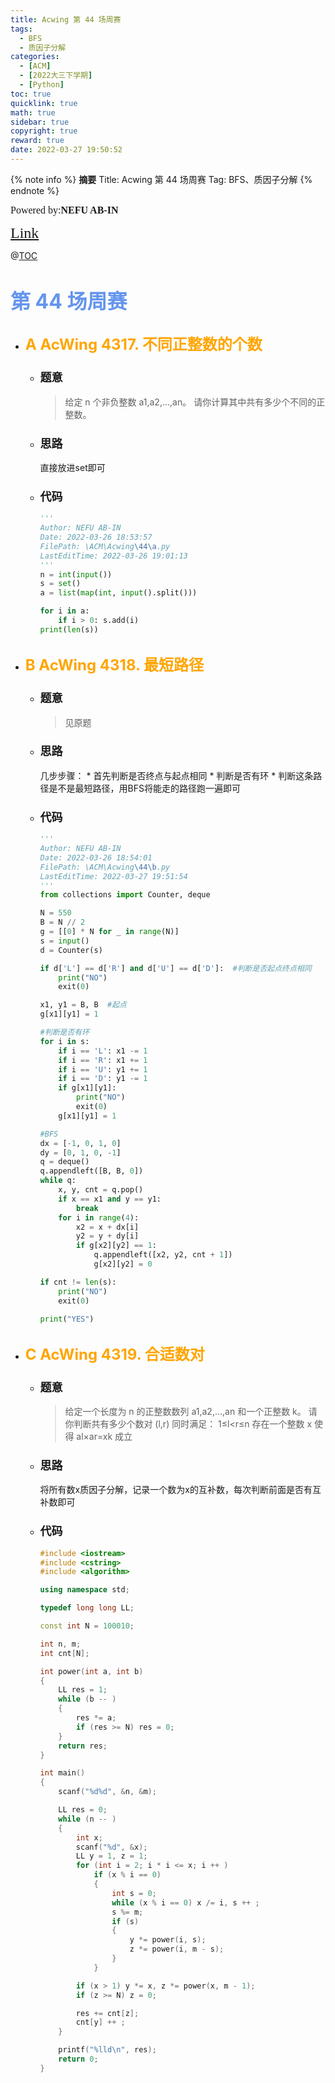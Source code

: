 ```yaml
---
title: Acwing 第 44 场周赛
tags:
  - BFS
  - 质因子分解
categories:
  - [ACM]
  - [2022大三下学期]
  - [Python]
toc: true
quicklink: true
math: true
sidebar: true
copyright: true
reward: true
date: 2022-03-27 19:50:52
---
```


{% note info %}
**摘要**
Title: Acwing 第 44 场周赛
Tag: BFS、质因子分解
{% endnote %}
<!-- more -->

<font size=3 face=楷体>Powered by:**NEFU AB-IN**</font>

<font color=#FFA500 size=5 face=楷体>[Link](https://www.acwing.com/activity/content/introduction/1266/)</font>

@[TOC](文章目录)

# <font color=#6495ED size=6 >第 44 场周赛</font>

* ## <font color=#FFA500 size=5>A	AcWing 4317. 不同正整数的个数</font>

  * ### <font size=4 face=粗体>题意</font>
  
    >给定 n 个非负整数 a1,a2,…,an。
    >请你计算其中共有多少个不同的正整数。


  * ### <font size=4 face=粗体>思路</font>

    直接放进set即可

  * ### <font size=4 face=粗体>代码</font>
  
    ```python
    '''
    Author: NEFU AB-IN
    Date: 2022-03-26 18:53:57
    FilePath: \ACM\Acwing\44\a.py
    LastEditTime: 2022-03-26 19:01:13
    '''
    n = int(input())
    s = set()
    a = list(map(int, input().split()))

    for i in a:
        if i > 0: s.add(i)
    print(len(s))
    ```

* ## <font color=#FFA500 size=5>B	AcWing 4318. 最短路径</font>

  * ### <font size=4 face=粗体>题意</font>

    >见原题

  * ### <font size=4 face=粗体>思路</font>

    几步步骤：
        * 首先判断是否终点与起点相同
        * 判断是否有环
        * 判断这条路径是不是最短路径，用BFS将能走的路径跑一遍即可

  * ### <font size=4 face=粗体>代码</font>

    ```python
    '''
    Author: NEFU AB-IN
    Date: 2022-03-26 18:54:01
    FilePath: \ACM\Acwing\44\b.py
    LastEditTime: 2022-03-27 19:51:54
    '''
    from collections import Counter, deque

    N = 550
    B = N // 2
    g = [[0] * N for _ in range(N)]
    s = input()
    d = Counter(s)

    if d['L'] == d['R'] and d['U'] == d['D']:  #判断是否起点终点相同
        print("NO")
        exit(0)

    x1, y1 = B, B  #起点
    g[x1][y1] = 1

    #判断是否有环
    for i in s:
        if i == 'L': x1 -= 1
        if i == 'R': x1 += 1
        if i == 'U': y1 += 1
        if i == 'D': y1 -= 1
        if g[x1][y1]:
            print("NO")
            exit(0)
        g[x1][y1] = 1

    #BFS
    dx = [-1, 0, 1, 0]
    dy = [0, 1, 0, -1]
    q = deque()
    q.appendleft([B, B, 0])
    while q:
        x, y, cnt = q.pop()
        if x == x1 and y == y1:
            break
        for i in range(4):
            x2 = x + dx[i]
            y2 = y + dy[i]
            if g[x2][y2] == 1:
                q.appendleft([x2, y2, cnt + 1])
                g[x2][y2] = 0

    if cnt != len(s):
        print("NO")
        exit(0)

    print("YES")

    ```

* ## <font color=#FFA500 size=5>C	AcWing 4319. 合适数对</font>

  * ### <font size=4 face=粗体>题意</font>

    >给定一个长度为 n 的正整数数列 a1,a2,…,an 和一个正整数 k。
    >请你判断共有多少个数对 (l,r) 同时满足：
    >1≤l<r≤n
    >存在一个整数 x 使得 al×ar=xk 成立

  * ### <font size=4 face=粗体>思路</font>

    将所有数x质因子分解，记录一个数为x的互补数，每次判断前面是否有互补数即可

  * ### <font size=4 face=粗体>代码</font>

    ```cpp
    #include <iostream>
    #include <cstring>
    #include <algorithm>

    using namespace std;

    typedef long long LL;

    const int N = 100010;

    int n, m;
    int cnt[N];

    int power(int a, int b)
    {
        LL res = 1;
        while (b -- )
        {
            res *= a;
            if (res >= N) res = 0;
        }
        return res;
    }

    int main()
    {
        scanf("%d%d", &n, &m);

        LL res = 0;
        while (n -- )
        {
            int x;
            scanf("%d", &x);
            LL y = 1, z = 1;
            for (int i = 2; i * i <= x; i ++ )
                if (x % i == 0)
                {
                    int s = 0;
                    while (x % i == 0) x /= i, s ++ ;
                    s %= m;
                    if (s) 
                    {
                        y *= power(i, s);
                        z *= power(i, m - s);
                    }
                }

            if (x > 1) y *= x, z *= power(x, m - 1);
            if (z >= N) z = 0;

            res += cnt[z];
            cnt[y] ++ ;
        }

        printf("%lld\n", res);
        return 0;
    }
    ```